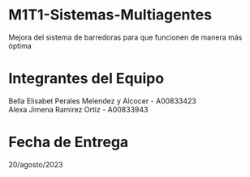 # M1T1-Sistemas-Multiagentes
Mejora del sistema de barredoras para que funcionen de manera más óptima
# Integrantes del Equipo 
Bella Elisabet Perales Melendez y Alcocer - A00833423 <br>
Alexa Jimena Ramirez Ortiz - A00833943

# Fecha de Entrega 
20/agosto/2023
